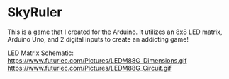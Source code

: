 SkyRuler
========
This is a game that I created for the Arduino. It utilizes an 8x8 LED matrix, Arduino Uno, and 2 digital inputs to create an addicting game! 

LED Matrix Schematic:
https://www.futurlec.com/Pictures/LEDM88G_Dimensions.gif
https://www.futurlec.com/Pictures/LEDM88G_Circuit.gif

